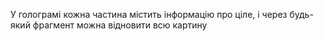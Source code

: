 У голограмі кожна частина містить інформацію про ціле, і через будь-який фрагмент можна відновити всю картину